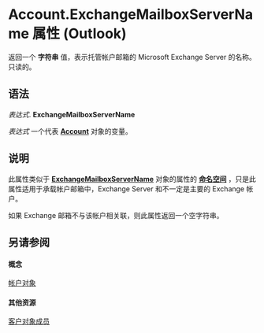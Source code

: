 
# Account.ExchangeMailboxServerName 属性 (Outlook)

返回一个 **字符串** 值，表示托管帐户邮箱的 Microsoft Exchange Server 的名称。只读的。


## 语法

 _表达式_. **ExchangeMailboxServerName**

 _表达式_ 一个代表 **[Account](f624438c-4e45-2822-18b6-bfe8074a33c0.md)** 对象的变量。


## 说明

此属性类似于 **[ExchangeMailboxServerName](027d8d2d-612d-8eda-a6af-aa8dd371013e.md)** 对象的属性的 **[命名空间](f0dcaa19-07f5-5d42-a3bf-2e42b7885644.md)** ，只是此属性适用于承载帐户邮箱中，Exchange Server 和不一定是主要的 Exchange 帐户。

如果 Exchange 邮箱不与该帐户相关联，则此属性返回一个空字符串。


## 另请参阅


#### 概念


[帐户对象](f624438c-4e45-2822-18b6-bfe8074a33c0.md)
#### 其他资源


[客户对象成员](37759c57-d1ec-775c-cbe6-75c8f314d196.md)